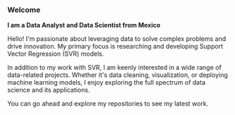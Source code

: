 ### Welcome

**I am a Data Analyst and Data Scientist from Mexico**

Hello! I'm passionate about leveraging data to solve complex problems and drive innovation. My primary focus is researching and developing Support Vector Regression (SVR) models.

In addition to my work with SVR, I am keenly interested in a wide range of data-related projects. Whether it's data cleaning, visualization, or deploying machine learning models, I enjoy exploring the full spectrum of data science and its applications.

You can go ahead and explore my repositories to see my latest work.
